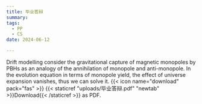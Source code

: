 ```yaml
---
title: 毕业答辩
summary: 
tags:
  - PP
  - CS
date: 2024-06-12

---
```

Drift modelling consider the gravitational capture of magnetic monopoles by PBHs as an analogy of the annihilation of monopole and anti-monopole. In the evolution equation in terms of monopole yield, the effect of universe expansion vanishes, thus we can solve it.
{{< icon name="download" pack="fas" >}} {{< staticref "uploads/毕业答辩.pdf" "newtab" >}}Download{{< /staticref >}} as PDF.